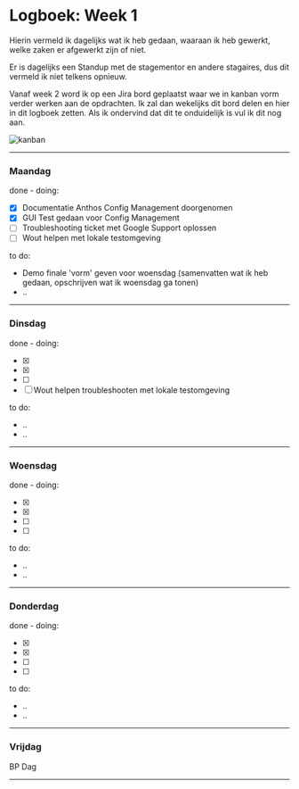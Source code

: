 # Logboek: Week 1

Hierin vermeld ik dagelijks wat ik heb gedaan, waaraan ik heb gewerkt, welke zaken er afgewerkt zijn of niet.

Er is dagelijks een Standup met de stagementor en andere stagaires, dus dit vermeld ik niet telkens opnieuw.

Vanaf week 2 word ik op een Jira bord geplaatst waar we in kanban vorm verder werken aan de opdrachten. Ik zal dan wekelijks dit bord delen en hier in dit logboek zetten. Als ik ondervind dat dit te onduidelijk is vul ik dit nog aan.

![kanban](img/kanban-wx.jpg)

---

### **Maandag**

done - doing:

- [x] Documentatie Anthos Config Management doorgenomen
- [x] GUI Test gedaan voor Config Management
- [ ] Troubleshooting ticket met Google Support oplossen
- [ ] Wout helpen met lokale testomgeving

to do:

- Demo finale 'vorm' geven voor woensdag (samenvatten wat ik heb gedaan, opschrijven wat ik woensdag ga tonen)
- ..

---

### **Dinsdag**

done - doing:

- [x] 
- [x] 
- [ ] 
- [ ] Wout helpen troubleshooten met lokale testomgeving

to do:

- ..
- ..

---

### **Woensdag**

done - doing:

- [x] 
- [x] 
- [ ] 
- [ ] 

to do:

- ..
- ..

---

### **Donderdag**

done - doing:

- [x] 
- [x] 
- [ ] 
- [ ] 

to do:

- ..
- ..

---

### **Vrijdag**

BP Dag

---
